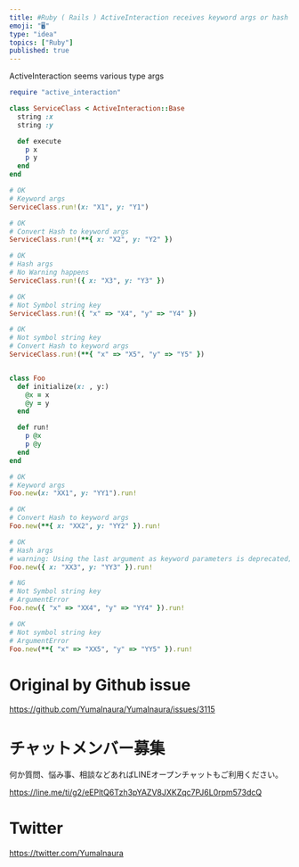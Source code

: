 ```yaml
---
title: #Ruby ( Rails ) ActiveInteraction receives keyword args or hash ?
emoji: "🖥"
type: "idea"
topics: ["Ruby"]
published: true
---
```



ActiveInteraction seems various type args

```rb
require "active_interaction"

class ServiceClass < ActiveInteraction::Base
  string :x
  string :y

  def execute
    p x
    p y
  end
end

# OK
# Keyword args
ServiceClass.run!(x: "X1", y: "Y1")

# OK
# Convert Hash to keyword args
ServiceClass.run!(**{ x: "X2", y: "Y2" })

# OK
# Hash args
# No Warning happens
ServiceClass.run!({ x: "X3", y: "Y3" })

# OK
# Not Symbol string key
ServiceClass.run!({ "x" => "X4", "y" => "Y4" })

# OK
# Not symbol string key
# Convert Hash to keyword args
ServiceClass.run!(**{ "x" => "X5", "y" => "Y5" })


class Foo
  def initialize(x: , y:)
    @x = x
    @y = y
  end

  def run!
    p @x
    p @y
  end
end

# OK
# Keyword args
Foo.new(x: "XX1", y: "YY1").run!

# OK
# Convert Hash to keyword args
Foo.new(**{ x: "XX2", y: "YY2" }).run!

# OK
# Hash args
# warning: Using the last argument as keyword parameters is deprecated; maybe ** should be added to the call
Foo.new({ x: "XX3", y: "YY3" }).run!

# NG
# Not Symbol string key
# ArgumentError
Foo.new({ "x" => "XX4", "y" => "YY4" }).run!

# OK
# Not symbol string key
# ArgumentError
Foo.new(**{ "x" => "XX5", "y" => "YY5" }).run!

```

# Original by Github issue

https://github.com/YumaInaura/YumaInaura/issues/3115











<!-- Update From Qiita API -->

# チャットメンバー募集


何か質問、悩み事、相談などあればLINEオープンチャットもご利用ください。

https://line.me/ti/g2/eEPltQ6Tzh3pYAZV8JXKZqc7PJ6L0rpm573dcQ





# Twitter


https://twitter.com/YumaInaura


<!-- Update From Qiita API -->


